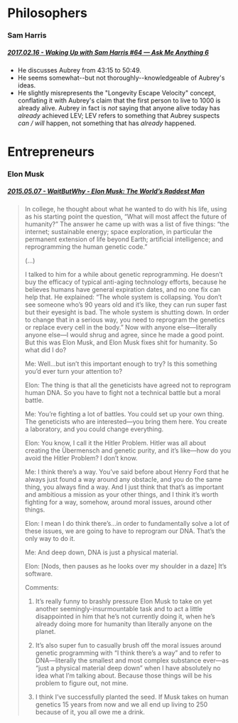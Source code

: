 

# Philosophers

### Sam Harris

##### [2017.02.16 - Waking Up with Sam Harris #64 — Ask Me Anything 6](https://www.youtube.com/watch?v=gMTuquaAC4w&t=43m15s)
- He discusses Aubrey from 43:15 to 50:49.
- He seems somewhat--but not thoroughly--knowledgeable of Aubrey's ideas.
- He slightly misrepresents the "Longevity Escape Velocity" concept, conflating it with Aubrey's claim that the first person to live to 1000 is already alive. Aubrey in fact is *not* saying that anyone alive today has *already* achieved LEV; LEV refers to something that Aubrey suspects *can / will* happen, not something that has *already* happened.

# Entrepreneurs

### Elon Musk

##### [2015.05.07 - WaitButWhy - Elon Musk: The World’s Raddest Man](https://waitbutwhy.com/2015/05/elon-musk-the-worlds-raddest-man.html)
> In college, he thought about what he wanted to do with his life, using as his starting point the question, “What will most affect the future of humanity?” The answer he came up with was a list of five things: “the internet; sustainable energy; space exploration, in particular the permanent extension of life beyond Earth; artificial intelligence; and reprogramming the human genetic code.”
> 
> (...)
> 
> I talked to him for a while about genetic reprogramming. He doesn’t buy the efficacy of typical anti-aging technology efforts, because he believes humans have general expiration dates, and no one fix can help that. He explained: “The whole system is collapsing. You don’t see someone who’s 90 years old and it’s like, they can run super fast but their eyesight is bad. The whole system is shutting down. In order to change that in a serious way, you need to reprogram the genetics or replace every cell in the body.” Now with anyone else—literally anyone else—I would shrug and agree, since he made a good point. But this was Elon Musk, and Elon Musk fixes shit for humanity. So what did I do?
> 
> Me: Well…but isn’t this important enough to try? Is this something you’d ever turn your attention to?
> 
> Elon: The thing is that all the geneticists have agreed not to reprogram human DNA. So you have to fight not a technical battle but a moral battle.
> 
> Me: You’re fighting a lot of battles. You could set up your own thing. The geneticists who are interested—you bring them here. You create a laboratory, and you could change everything.
> 
> Elon: You know, I call it the Hitler Problem. Hitler was all about creating the Übermensch and genetic purity, and it’s like—how do you avoid the Hitler Problem? I don’t know.
> 
> Me: I think there’s a way. You’ve said before about Henry Ford that he always just found a way around any obstacle, and you do the same thing, you always find a way. And I just think that that’s as important and ambitious a mission as your other things, and I think it’s worth fighting for a way, somehow, around moral issues, around other things.
> 
> Elon: I mean I do think there’s…in order to fundamentally solve a lot of these issues, we are going to have to reprogram our DNA. That’s the only way to do it.
> 
> Me: And deep down, DNA is just a physical material.
> 
> Elon: [Nods, then pauses as he looks over my shoulder in a daze] It’s software.
> 
> Comments:
> 
> 1) It’s really funny to brashly pressure Elon Musk to take on yet another seemingly-insurmountable task and to act a little disappointed in him that he’s not currently doing it, when he’s already doing more for humanity than literally anyone on the planet.
> 
> 2) It’s also super fun to casually brush off the moral issues around genetic programming with “I think there’s a way” and to refer to DNA—literally the smallest and most complex substance ever—as “just a physical material deep down” when I have absolutely no idea what I’m talking about. Because those things will be his problem to figure out, not mine.
> 
> 3) I think I’ve successfully planted the seed. If Musk takes on human genetics 15 years from now and we all end up living to 250 because of it, you all owe me a drink.
